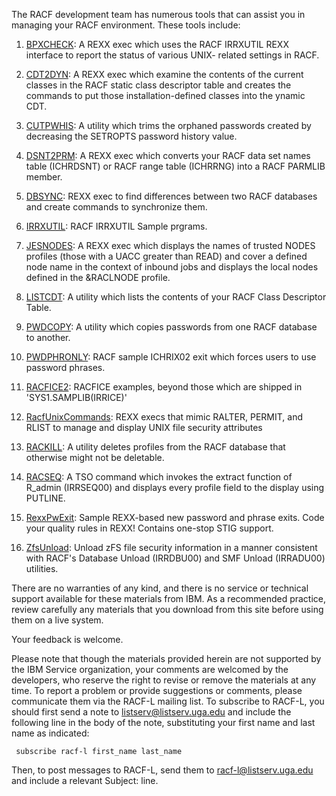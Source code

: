 The RACF development team has numerous tools that can assist you in managing your RACF environment. These tools include:

1. [BPXCHECK](http://ibm.biz/racf-bpxcheck): A REXX exec which uses the RACF IRRXUTIL REXX interface to report the status of various UNIX- related settings in RACF.  

2. [CDT2DYN](http://ibm.biz/racf-cdt2dyn): A REXX exec which examine the contents of the current classes in the RACF static class descriptor table and creates the commands to put those installation-defined classes into the ynamic CDT.

3. [CUTPWHIS](http://ibm.biz/racf-cutpwhis): A utility which trims the orphaned passwords created by decreasing the SETROPTS password history value.

4. [DSNT2PRM](http://ibm.biz/racf-db2prm): A REXX exec which converts your  RACF data set names table (ICHRDSNT) or RACF range table (ICHRRNG) into a RACF PARMLIB member. 

5. [DBSYNC](http://ibm.biz/racf-dbsync): REXX exec to find differences between two RACF databases and create commands to synchronize them. 

6. [IRRXUTIL](http://ibm.biz/racf-irrxutil): RACF IRRXUTIL Sample prgrams.

7. [JESNODES](http://ibm.biz/racf-jesnodes): A REXX exec which displays the names of trusted NODES profiles (those with a UACC greater than READ) and cover a defined node name in the context of inbound jobs and displays the local nodes defined in the &RACLNODE profile. 

8. [LISTCDT](http://ibm.biz/racf-listcdt): A utility which lists the contents of your RACF Class Descriptor Table.

9. [PWDCOPY](http://ibm.biz/racf-pwdcopy): A utility which copies passwords from one RACF database to another. 

10. [PWDPHRONLY](http://ibm.biz/racf-pwdphronly): RACF sample ICHRIX02 exit which forces users to use password phrases.

11. [RACFICE2](http://ibm.biz/racf-racfice2): RACFICE examples, beyond those which are shipped in 'SYS1.SAMPLIB(IRRICE)'

12. [RacfUnixCommands](https://github.com/IBM/IBM-Z-zOS/tree/main/zOS-RACF/Downloads/RacfUnixCommands): REXX execs that mimic RALTER, PERMIT, and RLIST to manage and display UNIX file security attributes

13. [RACKILL](http://ibm.biz/racf-rackill): A utility deletes profiles from the RACF database that otherwise might not be deletable.  

14. [RACSEQ](https://github.com/IBM/IBM-Z-zOS/tree/main/zOS-RACF/Downloads/RACSEQ): A TSO command which invokes the extract function of R_admin (IRRSEQ00) and displays every profile field to the display using PUTLINE.    

15. [RexxPwExit](https://github.com/IBM/IBM-Z-zOS/tree/main/zOS-RACF/Downloads/RexxPwExit): Sample REXX-based new password and phrase exits.  Code your quality rules in REXX! Contains one-stop STIG support.

16. [ZfsUnload](https://github.com/IBM/IBM-Z-zOS/tree/main/zOS-RACF/Downloads/ZFSUnload): Unload zFS file security information in a manner consistent with RACF's Database Unload (IRRDBU00) and SMF Unload (IRRADU00) utilities.

There are no warranties of any kind, and there is no service or technical support available for these materials from IBM. As a recommended practice, review carefully any materials that you download from this site before using them on a live system.

Your feedback is welcome.

Please note that though the materials provided herein are not supported by the IBM Service organization, your comments are welcomed by the developers, who reserve the right to revise or remove the materials at any time. To report a problem or provide suggestions or comments, please communicate them via the RACF-L mailing list.  To subscribe to RACF-L, you should first send a note to listserv@listserv.uga.edu
and include the following line in the body of the note, substituting your first name and last name as indicated:

     subscribe racf-l first_name last_name

Then, to post messages to RACF-L, send them to racf-l@listserv.uga.edu and include a relevant Subject: line.

